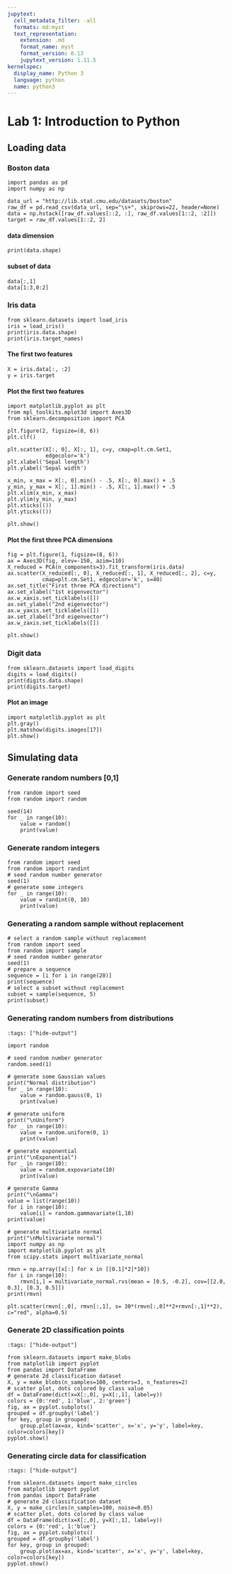 ```yaml
---
jupytext:
  cell_metadata_filter: -all
  formats: md:myst
  text_representation:
    extension: .md
    format_name: myst
    format_version: 0.13
    jupytext_version: 1.11.5
kernelspec:
  display_name: Python 3
  language: python
  name: python3
---
```


# Lab 1: Introduction to Python

## Loading data
### Boston data

```{code-cell}
import pandas as pd
import numpy as np

data_url = "http://lib.stat.cmu.edu/datasets/boston"
raw_df = pd.read_csv(data_url, sep="\s+", skiprows=22, header=None)
data = np.hstack([raw_df.values[::2, :], raw_df.values[1::2, :2]])
target = raw_df.values[1::2, 2]
```

#### data dimension

```{code-cell}
print(data.shape)
```

#### subset of data

```{code-cell}
data[:,1]
data[1:3,0:2]
```

### Iris data

```{code-cell}
from sklearn.datasets import load_iris
iris = load_iris()
print(iris.data.shape)
print(iris.target_names)
```

#### The first two features

```{code-cell}
X = iris.data[:, :2]
y = iris.target
```

#### Plot the first two features

```{code-cell}
import matplotlib.pyplot as plt
from mpl_toolkits.mplot3d import Axes3D
from sklearn.decomposition import PCA

plt.figure(2, figsize=(8, 6))
plt.clf()

plt.scatter(X[:, 0], X[:, 1], c=y, cmap=plt.cm.Set1,
            edgecolor='k')
plt.xlabel('Sepal length')
plt.ylabel('Sepal width')

x_min, x_max = X[:, 0].min() - .5, X[:, 0].max() + .5
y_min, y_max = X[:, 1].min() - .5, X[:, 1].max() + .5
plt.xlim(x_min, x_max)
plt.ylim(y_min, y_max)
plt.xticks(())
plt.yticks(())

plt.show()
```

#### Plot the first three PCA dimensions

```{code-cell}
fig = plt.figure(1, figsize=(8, 6))
ax = Axes3D(fig, elev=-150, azim=110)
X_reduced = PCA(n_components=3).fit_transform(iris.data)
ax.scatter(X_reduced[:, 0], X_reduced[:, 1], X_reduced[:, 2], c=y,
           cmap=plt.cm.Set1, edgecolor='k', s=40)
ax.set_title("First three PCA directions")
ax.set_xlabel("1st eigenvector")
ax.w_xaxis.set_ticklabels([])
ax.set_ylabel("2nd eigenvector")
ax.w_yaxis.set_ticklabels([])
ax.set_zlabel("3rd eigenvector")
ax.w_zaxis.set_ticklabels([])

plt.show()
```

### Digit data

```{code-cell}
from sklearn.datasets import load_digits
digits = load_digits()
print(digits.data.shape)
print(digits.target)
```

#### Plot an image

```{code-cell}
import matplotlib.pyplot as plt 
plt.gray() 
plt.matshow(digits.images[17]) 
plt.show()
```

## Simulating data


### Generate random numbers [0,1]

```{code-cell}
from random import seed
from random import random

seed(14)
for _ in range(10):
    value = random()
    print(value)
```

### Generate random integers

```{code-cell}
from random import seed
from random import randint
# seed random number generator
seed(1)
# generate some integers
for _ in range(10):
    value = randint(0, 10)
    print(value)
```

### Generating a random sample without replacement

```{code-cell}
# select a random sample without replacement
from random import seed
from random import sample
# seed random number generator
seed(1)
# prepare a sequence
sequence = [i for i in range(20)]
print(sequence)
# select a subset without replacement
subset = sample(sequence, 5)
print(subset)
```

### Generating random numbers from distributions

```{code-cell}
:tags: ["hide-output"]

import random

# seed random number generator
random.seed(1)

# generate some Gaussian values
print("Normal distribution")
for _ in range(10):
    value = random.gauss(0, 1)
    print(value)

# generate uniform    
print("\nUniform")
for _ in range(10):
    value = random.uniform(0, 1)
    print(value)

# generate exponential    
print("\nExponential")
for _ in range(10):
    value = random.expovariate(10)
    print(value)   
    
# generate Gamma  
print("\nGamma")
value = list(range(10))
for i in range(10):
    value[i] = random.gammavariate(1,10)
print(value) 

# generate multivariate normal
print("\nMultivariate normal")
import numpy as np
import matplotlib.pyplot as plt 
from scipy.stats import multivariate_normal

rmvn = np.array([x[:] for x in [[0.1]*2]*10])
for i in range(10):
    rmvn[i,] = multivariate_normal.rvs(mean = [0.5, -0.2], cov=[[2.0, 0.3], [0.3, 0.5]])
print(rmvn)

plt.scatter(rmvn[:,0], rmvn[:,1], s= 30*(rmvn[:,0]**2+rmvn[:,1]**2), c="red", alpha=0.5)
```

### Generate 2D classification points

```{code-cell}
:tags: ["hide-output"]

from sklearn.datasets import make_blobs
from matplotlib import pyplot
from pandas import DataFrame
# generate 2d classification dataset
X, y = make_blobs(n_samples=100, centers=3, n_features=2)
# scatter plot, dots colored by class value
df = DataFrame(dict(x=X[:,0], y=X[:,1], label=y))
colors = {0:'red', 1:'blue', 2:'green'}
fig, ax = pyplot.subplots()
grouped = df.groupby('label')
for key, group in grouped:
    group.plot(ax=ax, kind='scatter', x='x', y='y', label=key, color=colors[key])
pyplot.show()
```

### Generating circle data for classification

```{code-cell}
:tags: ["hide-output"]

from sklearn.datasets import make_circles
from matplotlib import pyplot
from pandas import DataFrame
# generate 2d classification dataset
X, y = make_circles(n_samples=100, noise=0.05)
# scatter plot, dots colored by class value
df = DataFrame(dict(x=X[:,0], y=X[:,1], label=y))
colors = {0:'red', 1:'blue'}
fig, ax = pyplot.subplots()
grouped = df.groupby('label')
for key, group in grouped:
    group.plot(ax=ax, kind='scatter', x='x', y='y', label=key, color=colors[key])
pyplot.show()
```

